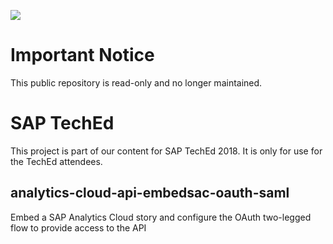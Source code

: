![](https://img.shields.io/badge/STATUS-NOT%20CURRENTLY%20MAINTAINED-red.svg?longCache=true&style=flat)

# Important Notice
This public repository is read-only and no longer maintained.

# SAP TechEd
This project is part of our content for SAP TechEd 2018.  It is only for use for the TechEd attendees.

## analytics-cloud-api-embedsac-oauth-saml
Embed a SAP Analytics Cloud story and configure the OAuth two-legged flow to provide access to the API

